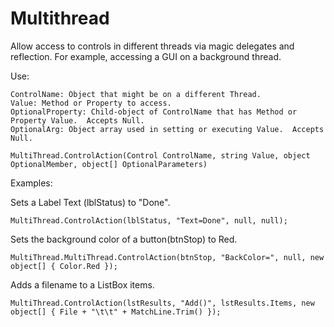 # Multithread

Allow access to controls in different threads via magic delegates and reflection.  For example, accessing a GUI on a background  thread.

Use: 

    ControlName: Object that might be on a different Thread.
    Value: Method or Property to access.
    OptionalProperty: Child-object of ControlName that has Method or Property Value.  Accepts Null.
    OptionalArg: Object array used in setting or executing Value.  Accepts Null.

    MultiThread.ControlAction(Control ControlName, string Value, object OptionalMember, object[] OptionalParameters)


Examples:

Sets a Label Text (lblStatus) to "Done".
  
    MultiThread.ControlAction(lblStatus, "Text=Done", null, null);
  
Sets the background color of a button(btnStop) to Red.
  
    MultiThread.MultiThread.ControlAction(btnStop, "BackColor=", null, new object[] { Color.Red });
  
Adds a filename to a ListBox items.
  
    MultiThread.ControlAction(lstResults, "Add()", lstResults.Items, new object[] { File + "\t\t" + MatchLine.Trim() });
